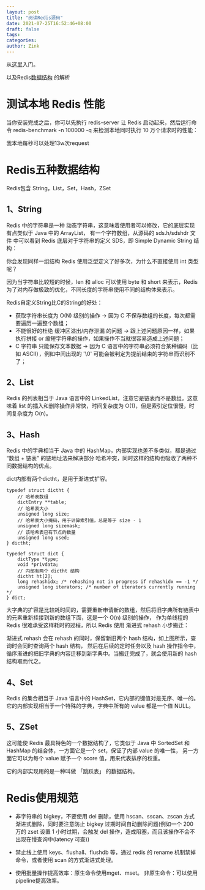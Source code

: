 ```yaml
---
layout: post
title: "阅读Redis源码"
date: 2021-07-25T16:52:46+08:00
draft: false
tags: 
categories:
author: Zink
---
```


从[这里](https://redissrc.readthedocs.io/en/latest/)入门。

以及Redis[数据结构](https://www.wmyskxz.com/2020/02/28/redis-1-5-chong-ji-ben-shu-ju-jie-gou/)
的解析

# 测试本地 Redis 性能

当你安装完成之后，你可以先执行 redis-server 让 Redis 启动起来，然后运行命令 redis-benchmark -n 100000 -q 来检测本地同时执行 10 万个请求时的性能：

我本地每秒可以处理13w次request

# Redis五种数据结构
Redis包含 String，List，Set，Hash，ZSet
## 1、String
Redis 中的字符串是一种 动态字符串，这意味着使用者可以修改，它的底层实现有点类似于 Java 中的 ArrayList，
有一个字符数组，从源码的 sds.h/sdshdr 文件 中可以看到 Redis 底层对于字符串的定义 SDS，即 Simple Dynamic String 结构：

你会发现同样一组结构 Redis 使用泛型定义了好多次，为什么不直接使用 int 类型呢？

因为当字符串比较短的时候，len 和 alloc 可以使用 byte 和 short 来表示，Redis 为了对内存做极致的优化，不同长度的字符串使用不同的结构体来表示。

Redis自定义String比C的String的好处：
- 获取字符串长度为 O(N) 级别的操作 → 因为 C 不保存数组的长度，每次都需要遍历一遍整个数组；
- 不能很好的杜绝 缓冲区溢出/内存泄漏 的问题 → 跟上述问题原因一样，如果执行拼接 or 缩短字符串的操作，如果操作不当就很容易造成上述问题；
- C 字符串 只能保存文本数据 → 因为 C 语言中的字符串必须符合某种编码（比如 ASCII），例如中间出现的 '\0' 可能会被判定为提前结束的字符串而识别不了；

## 2、List
Redis 的列表相当于 Java 语言中的 LinkedList，注意它是链表而不是数组。这意味着 list 的插入和删除操作非常快，时间复杂度为 O(1)，但是索引定位很慢，时间复杂度为 O(n)。

## 3、Hash
Redis 中的字典相当于 Java 中的 HashMap，内部实现也差不多类似，都是通过 “数组 + 链表” 的链地址法来解决部分 哈希冲突，同时这样的结构也吸收了两种不同数据结构的优点。

dict内部有两个dictht，是用于渐进式扩容。
```
typedef struct dictht {
    // 哈希表数组
    dictEntry **table;
    // 哈希表大小
    unsigned long size;
    // 哈希表大小掩码，用于计算索引值，总是等于 size - 1
    unsigned long sizemask;
    // 该哈希表已有节点的数量
    unsigned long used;
} dictht;

typedef struct dict {
    dictType *type;
    void *privdata;
    // 内部有两个 dictht 结构
    dictht ht[2];
    long rehashidx; /* rehashing not in progress if rehashidx == -1 */
    unsigned long iterators; /* number of iterators currently running */
} dict;
```

大字典的扩容是比较耗时间的，需要重新申请新的数组，然后将旧字典所有链表中的元素重新挂接到新的数组下面，这是一个 O(n) 级别的操作，
作为单线程的 Redis 很难承受这样耗时的过程，所以 Redis 使用 渐进式 rehash 小步搬迁：

渐进式 rehash 会在 rehash 的同时，保留新旧两个 hash 结构，如上图所示，查询时会同时查询两个 hash 结构，
然后在后续的定时任务以及 hash 操作指令中，循序渐进的把旧字典的内容迁移到新字典中。当搬迁完成了，就会使用新的 hash 结构取而代之。

## 4、Set
Redis 的集合相当于 Java 语言中的 HashSet，它内部的键值对是无序、唯一的。它的内部实现相当于一个特殊的字典，字典中所有的 value 都是一个值 NULL。

## 5、ZSet
这可能使 Redis 最具特色的一个数据结构了，它类似于 Java 中 SortedSet 和 HashMap 的结合体，一方面它是一个 set，保证了内部 value 的唯一性，
另一方面它可以为每个 value 赋予一个 score 值，用来代表排序的权重。

它的内部实现用的是一种叫做 「跳跃表」 的数据结构。


# Redis使用规范
- 非字符串的 bigkey，不要使用 del 删除，使用 hscan、sscan、zscan 方式渐进式删除，同时要注意防止 bigkey 
  过期时间自动删除问题(例如一个 200 万的 zset 设置 1 小时过期，会触发 del 操作，造成阻塞，而且该操作不会不出现在慢查询中(latency 可查))

- 禁止线上使用 keys、flushall、flushdb 等，通过 redis 的 rename 机制禁掉命令，或者使用 scan 的方式渐进式处理。

- 使用批量操作提高效率：原生命令使用mget、mset。 非原生命令：可以使用pipeline提高效率。
